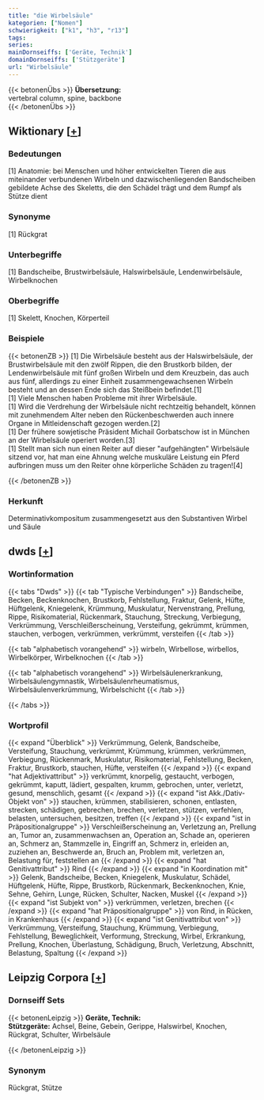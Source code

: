 ```yaml
---
title: "die Wirbelsäule"
kategorien: ["Nomen"]
schwierigkeit: ["k1", "h3", "r13"]
tags:
series:
mainDornseiffs: ['Geräte, Technik']
domainDornseiffs: ['Stützgeräte']
url: "Wirbelsäule"
---
```


{{< betonenÜbs >}}
**Übersetzung:**  
vertebral  column, spine, backbone  
{{< /betonenÜbs >}}

## Wiktionary [[+](https://de.wiktionary.org/wiki/Wirbelsäule)]

### Bedeutungen
[1] Anatomie: bei Menschen und höher entwickelten Tieren die aus miteinander verbundenen Wirbeln und dazwischenliegenden Bandscheiben gebildete Achse des Skeletts, die den Schädel trägt und dem Rumpf als Stütze dient  

### Synonyme
[1] Rückgrat  

### Unterbegriffe
[1] Bandscheibe, Brustwirbelsäule, Halswirbelsäule, Lendenwirbelsäule, Wirbelknochen  

### Oberbegriffe
[1] Skelett, Knochen, Körperteil  

### Beispiele
{{< betonenZB >}}
[1]  Die Wirbelsäule besteht aus der Halswirbelsäule, der Brustwirbelsäule mit den zwölf Rippen, die den Brustkorb bilden, der Lendenwirbelsäule mit fünf großen Wirbeln und dem Kreuzbein, das auch aus fünf, allerdings zu einer Einheit zusammengewachsenen Wirbeln besteht und an dessen Ende sich das Steißbein befindet.[1]  
[1] Viele Menschen haben Probleme mit ihrer Wirbelsäule.  
[1] Wird die Verdrehung der Wirbelsäule nicht rechtzeitig behandelt, können mit zunehmendem Alter neben den Rückenbeschwerden auch innere Organe in Mitleidenschaft gezogen werden.[2]  
[1] Der frühere sowjetische Präsident Michail Gorbatschow ist in München an der Wirbelsäule operiert worden.[3]  
[1] Stellt man sich nun einen Reiter auf dieser "aufgehängten" Wirbelsäule sitzend vor, hat man eine Ahnung welche muskuläre Leistung ein Pferd aufbringen muss um den Reiter ohne körperliche Schäden zu tragen![4]  

{{< /betonenZB >}}
### Herkunft
Determinativkompositum zusammengesetzt aus den Substantiven Wirbel und Säule  



## dwds [[+](https://www.dwds.de/wb/Wirbelsäule)]

### Wortinformation
{{< tabs "Dwds" >}}
{{< tab "Typische Verbindungen" >}}
Bandscheibe, Becken, Beckenknochen, Brustkorb, Fehlstellung, Fraktur, Gelenk, Hüfte, Hüftgelenk, Kniegelenk, Krümmung, Muskulatur, Nervenstrang, Prellung, Rippe, Risikomaterial, Rückenmark, Stauchung, Streckung, Verbiegung, Verkrümmung, Verschleißerscheinung, Versteifung, gekrümmt, krümmen, stauchen, verbogen, verkrümmen, verkrümmt, versteifen
{{< /tab >}}

{{< tab "alphabetisch vorangehend" >}}
wirbeln, Wirbellose, wirbellos, Wirbelkörper, Wirbelknochen
{{< /tab >}}

{{< tab "alphabetisch vorangehend" >}}
Wirbelsäulenerkrankung, Wirbelsäulengymnastik, Wirbelsäulenrheumatismus, Wirbelsäulenverkrümmung, Wirbelschicht
{{< /tab >}}

{{< /tabs >}}

### Wortprofil
{{< expand "Überblick" >}} Verkrümmung, Gelenk, Bandscheibe, Versteifung, Stauchung, verkrümmt, Krümmung, krümmen, verkrümmen, Verbiegung, Rückenmark, Muskulatur, Risikomaterial, Fehlstellung, Becken, Fraktur, Brustkorb, stauchen, Hüfte, versteifen {{< /expand >}}
{{< expand "hat Adjektivattribut" >}} verkrümmt, knorpelig, gestaucht, verbogen, gekrümmt, kaputt, lädiert, gespalten, krumm, gebrochen, unter, verletzt, gesund, menschlich, gesamt {{< /expand >}}
{{< expand "ist Akk./Dativ-Objekt von" >}} stauchen, krümmen, stabilisieren, schonen, entlasten, strecken, schädigen, gebrechen, brechen, verletzen, stützen, verfehlen, belasten, untersuchen, besitzen, treffen {{< /expand >}}
{{< expand "ist in Präpositionalgruppe" >}} Verschleißerscheinung an, Verletzung an, Prellung an, Tumor an, zusammenwachsen an, Operation an, Schade an, operieren an, Schmerz an, Stammzelle in, Eingriff an, Schmerz in, erleiden an, zuziehen an, Beschwerde an, Bruch an, Problem mit, verletzen an, Belastung für, feststellen an {{< /expand >}}
{{< expand "hat Genitivattribut" >}} Rind {{< /expand >}}
{{< expand "in Koordination mit" >}} Gelenk, Bandscheibe, Becken, Kniegelenk, Muskulatur, Schädel, Hüftgelenk, Hüfte, Rippe, Brustkorb, Rückenmark, Beckenknochen, Knie, Sehne, Gehirn, Lunge, Rücken, Schulter, Nacken, Muskel {{< /expand >}}
{{< expand "ist Subjekt von" >}} verkrümmen, verletzen, brechen {{< /expand >}}
{{< expand "hat Präpositionalgruppe" >}} von Rind, in Rücken, in Krankenhaus {{< /expand >}}
{{< expand "ist Genitivattribut von" >}} Verkrümmung, Versteifung, Stauchung, Krümmung, Verbiegung, Fehlstellung, Beweglichkeit, Verformung, Streckung, Wirbel, Erkrankung, Prellung, Knochen, Überlastung, Schädigung, Bruch, Verletzung, Abschnitt, Belastung, Spaltung {{< /expand >}}

## Leipzig Corpora [[+](https://corpora.uni-leipzig.de/en/res?word=Wirbelsäule&corpusId=deu_newscrawl-public_2018)]

### Dornseiff Sets
{{< betonenLeipzig >}}
**Geräte, Technik:**  
**Stützgeräte:** Achsel, Beine, Gebein, Gerippe, Halswirbel, Knochen, Rückgrat, Schulter, Wirbelsäule  

{{< /betonenLeipzig >}}

### Synonym
Rückgrat, Stütze

